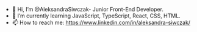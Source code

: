 - 👋 Hi, I’m @AleksandraSiwczak- Junior Front-End Developer.
- 🌱 I’m currently learning JavaScript, TypeScript,  React, CSS, HTML.
- 📫 How to reach me: https://www.linkedin.com/in/aleksandra-siwczak/

<!---
AleksandraSiwczak/AleksandraSiwczak is a ✨ special ✨ repository because its `README.md` (this file) appears on your GitHub profile.
You can click the Preview link to take a look at your changes.
--->
